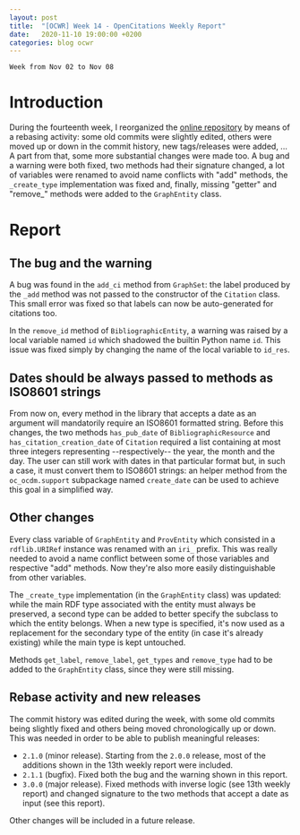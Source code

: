 ```yaml
---
layout: post
title:  "[OCWR] Week 14 - OpenCitations Weekly Report"
date:   2020-11-10 19:00:00 +0200
categories: blog ocwr
---
```

`Week from Nov 02 to Nov 08`

# Introduction
During the fourteenth week, I reorganized the [online repository][oc_ocdm_github] by means of a rebasing activity: some old commits
were slightly edited, others were moved up or down in the commit history, new tags/releases were added, ... A part from that, some
more substantial changes were made too. A bug and a warning were both fixed, two methods had their signature changed, a lot of variables were renamed to avoid name conflicts with "add" methods, the `_create_type` implementation was fixed and, finally, missing "getter" and "remove_" methods were added to the `GraphEntity` class.

# Report

## The bug and the warning
A bug was found in the `add_ci` method from `GraphSet`: the label produced by the `_add` method was not passed to the constructor of
the `Citation` class. This small error was fixed so that labels can now be auto-generated for citations too.

In the `remove_id` method of `BibliographicEntity`, a warning was raised by a local variable named `id` which shadowed the builtin
Python name `id`. This issue was fixed simply by changing the name of the local variable to `id_res`.

## Dates should be always passed to methods as ISO8601 strings
From now on, every method in the library that accepts a date as an argument will mandatorily require an ISO8601 formatted string. Before
this changes, the two methods `has_pub_date` of `BibliographicResource` and `has_citation_creation_date` of `Citation` required a list 
containing at most three integers representing --respectively-- the year, the month and the day. The user can still work with dates in 
that particular format but, in such a case, it must convert them to ISO8601 strings: an helper method from the `oc_ocdm.support` 
subpackage named `create_date` can be used to achieve this goal in a simplified way.

## Other changes
Every class variable of `GraphEntity` and `ProvEntity` which consisted in a `rdflib.URIRef` instance was renamed with an `iri_` prefix. 
This was really needed to avoid a name conflict between some of those variables and respective "add" methods. Now they're also more 
easily distinguishable from other variables.

The `_create_type` implementation (in the `GraphEntity` class) was updated: while the main RDF type associated with the entity must 
always be preserved, a second type can be added to better specify the subclass to which the entity belongs. When a new type is specified,
it's now used as a replacement for the secondary type of the entity (in case it's already existing) while the main type is kept 
untouched.

Methods `get_label`, `remove_label`, `get_types` and `remove_type` had to be added to the `GraphEntity` class, since they were still 
missing.

## Rebase activity and new releases
The commit history was edited during the week, with some old commits being slightly fixed and others being moved chronologically up or 
down. This was needed in order to be able to publish meaningful releases:
  * `2.1.0` (minor release). Starting from the `2.0.0` release, most of the additions shown in the 13th weekly report were included.
  * `2.1.1` (bugfix). Fixed both the bug and the warning shown in this report.
  * `3.0.0` (major release). Fixed methods with inverse logic (see 13th weekly report) and changed signature to the two methods that accept a date as input (see this report).

Other changes will be included in a future release.

[oc_ocdm_github]:      https://github.com/iosonopersia/oc_ocdm
